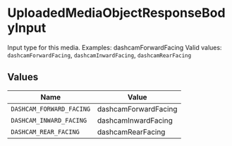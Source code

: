 # UploadedMediaObjectResponseBodyInput

Input type for this media. Examples: dashcamForwardFacing  Valid values: `dashcamForwardFacing`, `dashcamInwardFacing`, `dashcamRearFacing`


## Values

| Name                     | Value                    |
| ------------------------ | ------------------------ |
| `DASHCAM_FORWARD_FACING` | dashcamForwardFacing     |
| `DASHCAM_INWARD_FACING`  | dashcamInwardFacing      |
| `DASHCAM_REAR_FACING`    | dashcamRearFacing        |